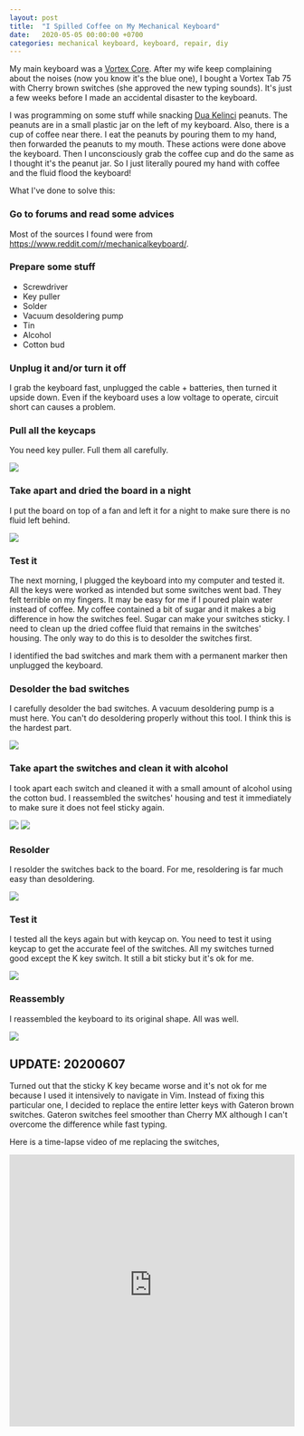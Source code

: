 ```yaml
---
layout: post
title:  "I Spilled Coffee on My Mechanical Keyboard"
date:   2020-05-05 00:00:00 +0700
categories: mechanical keyboard, keyboard, repair, diy
---
```


My main keyboard was a <a href="http://www.vortexgear.tw/vortex2_2.asp?kind=47&kind2=224&kind3=&kind4=1033">Vortex Core</a>. After my wife keep complaining about the noises (now you know it's the blue one), I bought a Vortex Tab 75 with Cherry brown switches (she approved the new typing sounds). It's just a few weeks before I made an accidental disaster to the keyboard.

I was programming on some stuff while snacking <a href="https://www.google.com/search?q=dua%20kelinci%20mixnut%20toples">Dua Kelinci</a> peanuts. The peanuts are in a small plastic jar on the left of my keyboard. Also, there is a cup of coffee near there. I eat the peanuts by pouring them to my hand, then forwarded the peanuts to my mouth. These actions were done above the keyboard. Then I unconsciously grab the coffee cup and do the same as I thought it's the peanut jar. So I just literally poured my hand with coffee and the fluid flood the keyboard!

What I've done to solve this:

### Go to forums and read some advices

Most of the sources I found were from https://www.reddit.com/r/mechanicalkeyboard/.

### Prepare some stuff

- Screwdriver
- Key puller
- Solder
- Vacuum desoldering pump
- Tin
- Alcohol
- Cotton bud


### Unplug it and/or turn it off

I grab the keyboard fast, unplugged the cable + batteries, then turned it upside down. Even if the keyboard uses a low voltage to operate, circuit short can causes a problem.

### Pull all the keycaps

You need key puller. Full them all carefully.

<img src="/assets/spilled-keyboard.jpg">

### Take apart and dried the board in a night

I put the board on top of a fan and left it for a night to make sure there is no fluid left behind.

<img src="/assets/spilled-keyboard-2.jpg">

### Test it

The next morning, I plugged the keyboard into my computer and tested it. All the keys were worked as intended but some switches went bad. They felt terrible on my fingers. It may be easy for me if I poured plain water instead of coffee. My coffee contained a bit of sugar and it makes a big difference in how the switches feel. Sugar can make your switches sticky. I need to clean up the dried coffee fluid that remains in the switches' housing. The only way to do this is to desolder the switches first.

I identified the bad switches and mark them with a permanent marker then unplugged the keyboard.

### Desolder the bad switches

I carefully desolder the bad switches. A vacuum desoldering pump is a must here. You can't do desoldering properly without this tool. I think this is the hardest part.

<img src="/assets/spilled-keyboard-3.jpg">

### Take apart the switches and clean it with alcohol

I took apart each switch and cleaned it with a small amount of alcohol using the cotton bud. I reassembled the switches' housing and test it immediately to make sure it does not feel sticky again.

<img src="/assets/spilled-keyboard-4.jpg">
<img src="/assets/spilled-keyboard-5.jpg">

### Resolder

I resolder the switches back to the board. For me, resoldering is far much easy than desoldering.

<img src="/assets/spilled-keyboard-6.jpg">

### Test it

I tested all the keys again but with keycap on. You need to test it using keycap to get the accurate feel of the switches. All my switches turned good except the K key switch. It still a bit sticky but it's ok for me.

<img src="/assets/spilled-keyboard-7.jpg">

### Reassembly

I reassembled the keyboard to its original shape. All was well.

<img src="/assets/spilled-keyboard-9.jpg">

## UPDATE: 20200607

Turned out that the sticky K key became worse and it's not ok for me because I used it intensively to navigate in Vim. Instead of fixing this particular one, I decided to replace the entire letter keys with Gateron brown switches. Gateron switches feel smoother than Cherry MX although I can't overcome the difference while fast typing.

Here is a time-lapse video of me replacing the switches,

<iframe width="100%" height="480" src="https://www.youtube-nocookie.com/embed/2FGlTpuUyvc" frameborder="0" allow="accelerometer; autoplay; encrypted-media; gyroscope; picture-in-picture" allowfullscreen></iframe>
